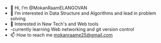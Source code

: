 
- 👋 Hi, I’m @MokanRaamELANGOVAN
- 👀 I’m interested in Data Structure and Algorithms and lead in problem solving
- 👀 Interested in New Tech's and Web tools
- -currently learning Web networking and git version control
- 📫 How to reach me mokanraame25@gmail.com

<!---
MokanRaamEL5870/MokanRaamEL5870 is a ✨ special ✨ repository because its `README.md` (this file) appears on your GitHub profile.
You can click the Preview link to take a look at your changes.
--->
